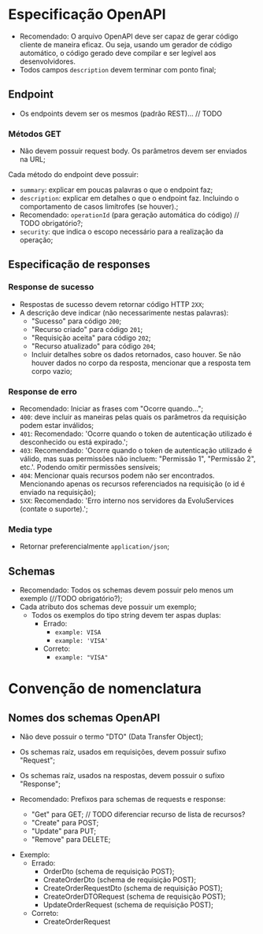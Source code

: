 # Especificação OpenAPI

* Recomendado: O arquivo OpenAPI deve ser capaz de gerar código cliente de maneira eficaz. Ou seja, usando um gerador de código automático, o código gerado deve compilar e ser legível aos desenvolvidores.
* Todos campos `description` devem terminar com ponto final;

## Endpoint

* Os endpoints devem ser os mesmos (padrão REST)... // TODO

### Métodos GET

* Não devem possuir request body. Os parâmetros devem ser enviados na URL;

Cada método do endpoint deve possuir:
* `summary`: explicar em poucas palavras o que o endpoint faz;
* `description`: explicar em detalhes o que o endpoint faz. Incluindo o comportamento de casos limítrofes (se houver).;
* Recomendado: `operationId` (para geração automática do código) // TODO obrigatório?;
* `security`:  que indica o escopo necessário para a realização da operação;

## Especificação de responses

### Response de sucesso

* Respostas de sucesso devem retornar código HTTP `2XX`;
* A descrição deve indicar (não necessarimente nestas palavras):
  - "Sucesso" para código `200`;
  - "Recurso criado" para código `201`;
  - "Requisição aceita" para código `202`;
  - "Recurso atualizado" para código `204`;
  - Incluir detalhes sobre os dados retornados, caso houver. Se não houver dados no corpo da resposta, mencionar que a resposta tem corpo vazio;

### Response de erro

* Recomendado: Iniciar as frases com "Ocorre quando...";
* `400`: deve incluir as maneiras pelas quais os parâmetros da requisição podem estar inválidos;
* `401`: Recomendado: 'Ocorre quando o token de autenticação utilizado é desconhecido ou está expirado.';
* `403`: Recomendado: 'Ocorre quando o token de autenticação utilizado é válido, mas suas permissões não incluem: "Permissão 1", "Permissão 2", etc.'. Podendo omitir permissões sensíveis;
* `404`: Mencionar quais recursos podem não ser encontrados. Mencionando apenas os recursos referenciados na requisição (o id é enviado na requisição);
* `5XX`: Recomendado: 'Erro interno nos servidores da EvoluServices (contate o suporte).';

### Media type

* Retornar preferencialmente `application/json`;

## Schemas

* Recomendado: Todos os schemas devem possuir pelo menos um exemplo (//TODO obrigatório?);
* Cada atributo dos schemas deve possuir um exemplo;
    - Todos os exemplos do tipo string devem ter aspas duplas:
      - Errado:
        - `example: VISA`
        - `example: 'VISA'`
      - Correto:
        - `example: "VISA"`

# Convenção de nomenclatura

## Nomes dos schemas OpenAPI

* Não deve possuir o termo "DTO" (Data Transfer Object);
* Os schemas raíz, usados em requisições, devem possuir sufixo "Request";
* Os schemas raíz, usados na respostas, devem possuir o sufixo "Response";

* Recomendado: Prefixos para schemas de requests e response:
  - "Get" para GET; // TODO diferenciar recurso de lista de recursos?
  - "Create" para POST;
  - "Update" para PUT;
  - "Remove" para DELETE;

- Exemplo:
  - Errado:
    - OrderDto (schema de requisição POST);
    - CreateOrderDto (schema de requisição POST);
    - CreateOrderRequestDto (schema de requisição POST);
    - CreateOrderDTORequest (schema de requisição POST);
    - UpdateOrderRequest (schema de requisição POST);
  - Correto:
    - CreateOrderRequest
